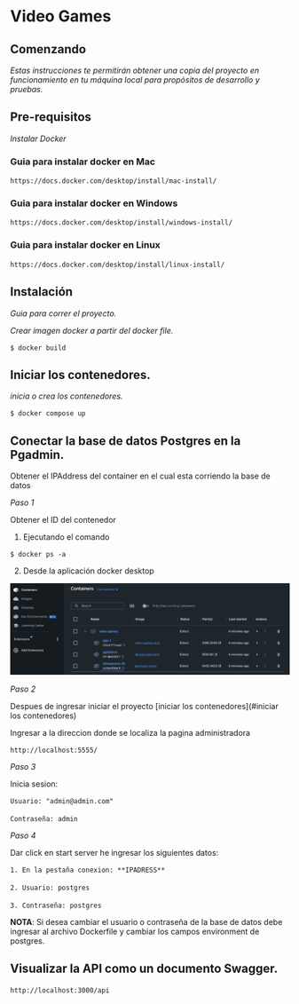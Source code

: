 # Video Games


## Comenzando 

_Estas instrucciones te permitirán obtener una copia del proyecto en funcionamiento en tu máquina local para propósitos de desarrollo y pruebas._


## Pre-requisitos

_Instalar Docker_

### Guia para instalar docker en Mac

```
https://docs.docker.com/desktop/install/mac-install/

```

### Guia para instalar docker en Windows

```
https://docs.docker.com/desktop/install/windows-install/

```
### Guia para instalar docker en Linux

```
https://docs.docker.com/desktop/install/linux-install/

```

## Instalación 

_Guia para correr el proyecto._

_Crear imagen docker a partir del docker file._

```
$ docker build
```

## Iniciar los contenedores.

_inicia o crea los contenedores._

```
$ docker compose up
```

## Conectar la base de datos Postgres en la Pgadmin.


Obtener el IPAddress del container en el cual esta corriendo la base de datos

_Paso 1_

Obtener el ID del contenedor

1. Ejecutando el comando

```
$ docker ps -a
```


2. Desde la aplicación docker desktop

<img src="https://github.com/Zapata9664/video-games-be/blob/main/src/assets/dockerDesktopExample.png">

_Paso 2_

Despues de ingresar iniciar el proyecto [iniciar los contenedores](#iniciar los contenedores) 

Ingresar a la direccion donde se localiza la pagina administradora

```
http://localhost:5555/
```

_Paso 3_

Inicia sesion:

    Usuario: "admin@admin.com"
    
    Contraseña: admin

_Paso 4_

Dar click en start server he ingresar los siguientes datos:

    1. En la pestaña conexion: **IPADRESS**
    
    2. Usuario: postgres
    
    3. Contraseña: postgres

**NOTA**: Si desea cambiar el usuario o contraseña de la base de datos debe ingresar al archivo Dockerfile y cambiar los campos environment de postgres.


## Visualizar la API como un documento Swagger.

```
http://localhost:3000/api
```

